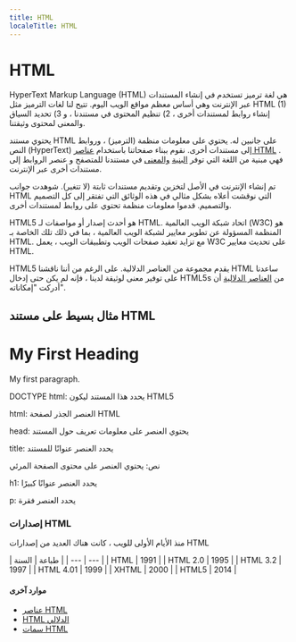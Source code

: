```yaml
---
title: HTML
localeTitle: HTML
---
```

# HTML

HyperText Markup Language (HTML) هي لغة ترميز تستخدم في إنشاء المستندات عبر الإنترنت وهي أساس معظم مواقع الويب اليوم. تتيح لنا لغات الترميز مثل HTML (1) إنشاء روابط لمستندات أخرى ، 2) تنظيم المحتوى في مستندنا ، و 3) تحديد السياق والمعنى لمحتوى وثيقتنا.

يحتوي مستند HTML على جانبين له. يحتوي على معلومات منظمة (الترميز) ، وروابط النص (HyperText) إلى مستندات أخرى. نقوم ببناء صفحاتنا باستخدام [عناصر HTML](#) . فهي مبنية من اللغة التي توفر [البنية](#) [والمعنى](#) في مستندنا للمتصفح و عنصر الروابط إلى مستندات أخرى عبر الإنترنت.

تم إنشاء الإنترنت في الأصل لتخزين وتقديم مستندات ثابتة (لا تتغير). شوهدت جوانب HTML التي نوقشت أعلاه بشكل مثالي في هذه الوثائق التي تفتقر إلى كل التصميم والتصميم. قدموا معلومات منظمة تحتوي على روابط لمستندات أخرى.

HTML5 هو أحدث إصدار أو مواصفات لـ HTML. اتحاد شبكة الويب العالمية (W3C) هو المنظمة المسؤولة عن تطوير معايير لشبكة الويب العالمية ، بما في ذلك تلك الخاصة بـ HTML. مع تزايد تعقيد صفحات الويب وتطبيقات الويب ، يعمل W3C على تحديث معايير HTML.

HTML5 يقدم مجموعة من العناصر الدلالية. على الرغم من أننا ناقشنا HTML ساعدنا على توفير معنى لوثيقة لدينا ، فإنه لم يكن حتى إدخال HTML5s من [العناصر الدلالية](#) أن أدركت "إمكاناته".

## مثال بسيط على مستند HTML


<!DOCTYPE html> 
 <html> 
 <head> 
  <title>Page Title</title> 
 </head> 
 <body> 
 
  <h1>My First Heading</h1> 
  <p>My first paragraph.</p> 
 
 </body> 
 </html> 


DOCTYPE html: يحدد هذا المستند ليكون HTML5

html: العنصر الجذر لصفحة HTML

head: يحتوي العنصر على معلومات تعريف حول المستند

title: يحدد العنصر عنوانًا للمستند

نص: يحتوي العنصر على محتوى الصفحة المرئي

h1: يحدد العنصر عنوانًا كبيرًا

p: يحدد العنصر فقرة

### إصدارات HTML

منذ الأيام الأولى للويب ، كانت هناك العديد من إصدارات HTML

| طباعة | السنة | | --- | --- | | HTML | 1991 | | HTML 2.0 | 1995 | | HTML 3.2 | 1997 | | HTML 4.01 | 1999 | | XHTML | 2000 | | HTML5 | 2014 |

#### موارد آخرى

*   [عناصر HTML](https://guide.freecodecamp.org/html/elements)
*   [HTML الدلالي](https://guide.freecodecamp.org/html/html5-semantic-elements)
*   [سمات HTML](https://guide.freecodecamp.org/html/attributes)
